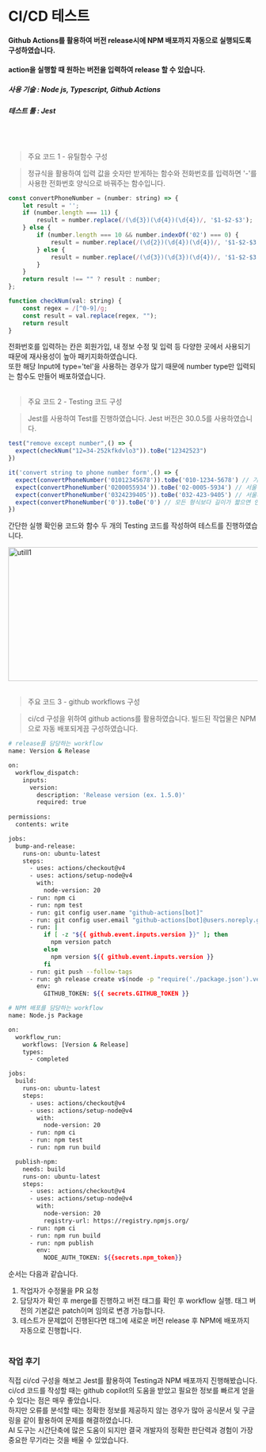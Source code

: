 # CI/CD 테스트

#### Github Actions를 활용하여 버전 release시에 NPM 배포까지 자동으로 실행되도록 구성하였습니다. 
#### action을 실행할 때 원하는 버전을 입력하여 release 할 수 있습니다.

##### 사용 기술 : Node js, Typescript, Github Actions
##### 테스트 툴 : Jest
<br/><br/>

> 주요 코드 1 - 유틸함수 구성

> 정규식을 활용하여 입력 값을 숫자만 받게하는 함수와 전화번호를 입력하면 '-'를 사용한 전화번호 양식으로 바꿔주는 함수입니다.

```js
const convertPhoneNumber = (number: string) => {
    let result = '';
    if (number.length === 11) {
        result = number.replace(/(\d{3})(\d{4})(\d{4})/, '$1-$2-$3');
    } else {
        if (number.length === 10 && number.indexOf('02') === 0) {
            result = number.replace(/(\d{2})(\d{4})(\d{4})/, '$1-$2-$3');
        } else {
            result = number.replace(/(\d{3})(\d{3})(\d{4})/, '$1-$2-$3');
        }
    }
    return result !== "" ? result : number;
};

function checkNum(val: string) {
    const regex = /[^0-9]/g;
    const result = val.replace(regex, "");
    return result
}
```
전화번호를 입력하는 칸은 회원가입, 내 정보 수정 및 입력 등 다양한 곳에서 사용되기 때문에 재사용성이 높아 패키지화하였습니다. <br>
또한 해당 Input에 type='tel'을 사용하는 경우가 많기 때문에 number type만 입력되는 함수도 만들어 배포하였습니다. <br><br>

> 주요 코드 2 - Testing 코드 구성

> Jest를 사용하여 Test를 진행하였습니다. Jest 버전은 30.0.5를 사용하였습니다.

```js
test("remove except number",() => {
  expect(checkNum("12=34-252kfkdvlo3")).toBe("12342523")
})

it('convert string to phone number form',() => {
  expect(convertPhoneNumber('01012345678')).toBe('010-1234-5678') // 기본
  expect(convertPhoneNumber('0200055934')).toBe('02-0005-5934') // 서울 지역번호
  expect(convertPhoneNumber('0324239405')).toBe('032-423-9405') // 서울외 지역번호
  expect(convertPhoneNumber('0')).toBe('0') // 모든 형식보다 길이가 짧으면 인자 그대로 반환
})
```
간단한 실행 확인용 코드와 함수 두 개의 Testing 코드를 작성하여 테스트를 진행하였습니다.

<img width="1239" height="270" alt="utill1" src="https://github.com/user-attachments/assets/4a03359d-c293-4961-b84c-95bb02242257" /><br><br>

> 주요 코드 3 - github workflows 구성

> ci/cd 구성을 위하여 github actions를 활용하였습니다. 빌드된 작업물은 NPM으로 자동 배포되게끔 구성하였습니다.

```bash
# release를 담당하는 workflow
name: Version & Release

on:
  workflow_dispatch:
    inputs:
      version:
        description: 'Release version (ex. 1.5.0)'
        required: true
  
permissions:
  contents: write 

jobs:
  bump-and-release:
    runs-on: ubuntu-latest
    steps:
      - uses: actions/checkout@v4
      - uses: actions/setup-node@v4
        with:
          node-version: 20
      - run: npm ci
      - run: npm test
      - run: git config user.name "github-actions[bot]"
      - run: git config user.email "github-actions[bot]@users.noreply.github.com"
      - run: |
          if [ -z "${{ github.event.inputs.version }}" ]; then
            npm version patch
          else
            npm version ${{ github.event.inputs.version }}
          fi
      - run: git push --follow-tags
      - run: gh release create v$(node -p "require('./package.json').version") --generate-notes
        env:
          GITHUB_TOKEN: ${{ secrets.GITHUB_TOKEN }}
```
```bash
# NPM 배포를 담당하는 workflow
name: Node.js Package

on: 
  workflow_run:
    workflows: [Version & Release]
    types:
      - completed

jobs:
  build:
    runs-on: ubuntu-latest
    steps:
      - uses: actions/checkout@v4
      - uses: actions/setup-node@v4
        with:
          node-version: 20
      - run: npm ci
      - run: npm test
      - run: npm run build

  publish-npm:
    needs: build
    runs-on: ubuntu-latest
    steps:
      - uses: actions/checkout@v4
      - uses: actions/setup-node@v4
        with:
          node-version: 20
          registry-url: https://registry.npmjs.org/
      - run: npm ci
      - run: npm run build
      - run: npm publish
        env:
          NODE_AUTH_TOKEN: ${{secrets.npm_token}}
```
순서는 다음과 같습니다. <br>
1. 작업자가 수정물을 PR 요청
2. 담당자가 확인 후 merge를 진행하고 버전 태그를 확인 후 workflow 실행. 태그 버전의 기본값은 patch이며 임의로 변경 가능합니다.
3. 테스트가 문제없이 진행된다면 태그에 새로운 버전 release 후 NPM에 배포까지 자동으로 진행합니다.<br><br>

### 작업 후기
직접 ci/cd 구성을 해보고 Jest를 활용하여 Testing과 NPM 배포까지 진행해봤습니다.<br>
ci/cd 코드를 작성할 때는 github copilot의 도움을 받았고 필요한 정보를 빠르게 얻을 수 있다는 점은 매우 좋았습니다.<br>
하지만 오류를 분석할 때는 정확한 정보를 제공하지 않는 경우가 많아 공식문서 및 구글링을 같이 활용하여 문제를 해결하였습니다.<br>
AI 도구는 시간단축에 많은 도움이 되지만 결국 개발자의 정확한 판단력과 경험이 가장 중요한 무기라는 것을 배울 수 있었습니다.










